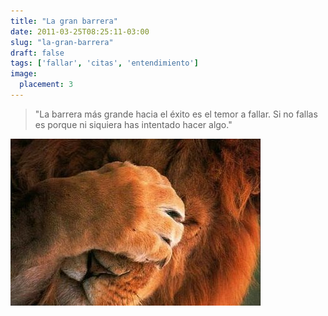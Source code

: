 ```yaml
---
title: "La gran barrera"
date: 2011-03-25T08:25:11-03:00
slug: "la-gran-barrera"
draft: false
tags: ['fallar', 'citas', 'entendimiento']
image:
  placement: 3
---
```


> "La barrera más grande hacia el éxito es el temor a fallar.
> Si no fallas es porque ni siquiera has intentado hacer algo."

![](fallar2.jpg)

